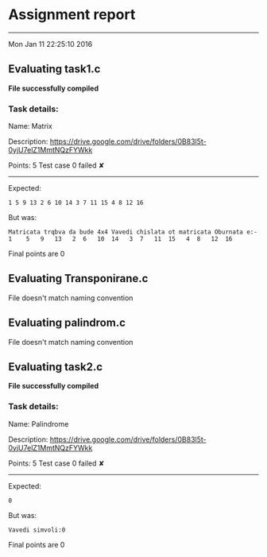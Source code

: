 # Assignment report
---
Mon Jan 11 22:25:10 2016

## Evaluating task1.c

**File successfully compiled**

### Task details:

Name: Matrix

Description: https://drive.google.com/drive/folders/0B83l5t-0yjU7elZ1MmtNQzFYWkk

Points: 5
Test case 0 failed ✘ 

---
Expected:
```
1 5 9 13 2 6 10 14 3 7 11 15 4 8 12 16
```
But was:
```
Matricata trqbva da bude 4x4 Vavedi chislata ot matricata Oburnata e:- 1	5	9	13	 2	6	10	14	 3	7	11	15	 4	8	12	16
```

 Final points are 0
## Evaluating Transponirane.c

File doesn't match naming convention

## Evaluating palindrom.c

File doesn't match naming convention

## Evaluating task2.c

**File successfully compiled**

### Task details:

Name: Palindrome

Description: https://drive.google.com/drive/folders/0B83l5t-0yjU7elZ1MmtNQzFYWkk

Points: 5
Test case 0 failed ✘ 

---
Expected:
```
0
```
But was:
```
Vavedi simvoli:0
```

 Final points are 0
